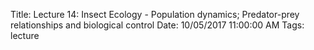 Title: Lecture 14: Insect Ecology - Population dynamics; Predator-prey relationships and biological control
Date: 10/05/2017 11:00:00 AM
Tags: lecture
